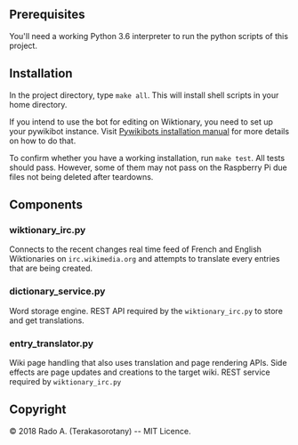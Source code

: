 
## Prerequisites

You'll need a working Python 3.6 interpreter to run the python scripts of this project.


## Installation

In the project directory, type `make all`. This will install shell scripts in your home directory. 

If you intend to use the bot for editing on Wiktionary, you need to set up your pywikibot instance. 
Visit [Pywikibots installation manual](https://www.mediawiki.org/wiki/Manual:Pywikibot/Installation) for more details on how to do that.

To confirm whether you have a working installation, run `make test`. All tests should pass.
However, some of them may not pass on the Raspberry Pi due files not being deleted after teardowns.


## Components 

### wiktionary_irc.py

Connects to the recent changes real time feed of French and English Wiktionaries on `irc.wikimedia.org` and attempts to translate every entries
that are being created.

### dictionary_service.py

Word storage engine. REST API required by the `wiktionary_irc.py` to store and get translations.

### entry_translator.py

Wiki page handling that also uses translation and page rendering APIs. Side effects are page updates and creations to the target wiki.
REST service required by `wiktionary_irc.py`  


## Copyright

© 2018 Rado A. (Terakasorotany) -- MIT Licence.

